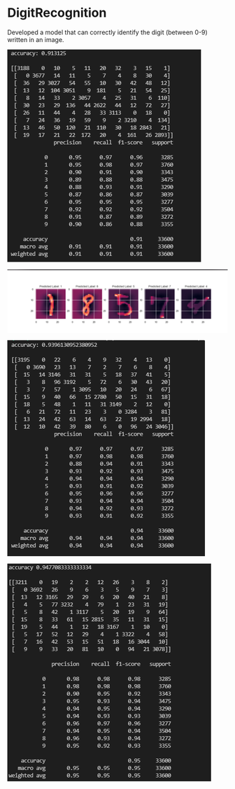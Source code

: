 # DigitRecognition
 Developed a model that can correctly identify the digit (between 0-9) written in an image.
 
 ![](linear.PNG)
 
 ![](predicted.PNG)
 
 
 ![](rbfkernel.PNG)
 
 
 ![](revised%20rbf.PNG)
